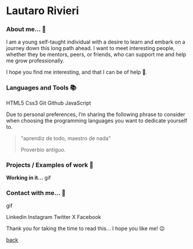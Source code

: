 # Lautaro Rivieri

### About me... 🤔

I am a young self-taught individual with a desire to learn and embark on a journey down this long path ahead. I want to meet interesting people, whether they be mentors, peers, or friends, who can support me and help me grow professionally.

I hope you find me interesting, and that I can be of help 🤞.

### Languages and Tools 📚

HTML5
Css3
Git
Github
JavaScript

Due to personal preferences, I’m sharing the following phrase to consider when choosing the programming languages you want to dedicate yourself to.

> "aprendiz de todo, maestro de nada"
>
> Proverbio antiguo.

### Projects / Examples of work 👾

**Working in it...**
gif

### Contact with me... 📩

gif

Linkedin
Instagram
Twitter X
Facebook

Thank you for taking the time to read this... I hope you like me! 😉

[back](#lautaro-rivieri)
